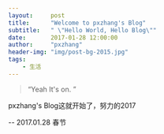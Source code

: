 ```yaml
---
layout:     post
title:      "Welcome to pxzhang's Blog"
subtitle:   " \"Hello World, Hello Blog\""
date:       2017-01-28 12:00:00
author:     "pxzhang"
header-img: "img/post-bg-2015.jpg"
tags:
    - 生活
---
```


> “Yeah It's on. ”

pxzhang's Blog这就开始了，努力的2017

-- 2017.01.28 春节

